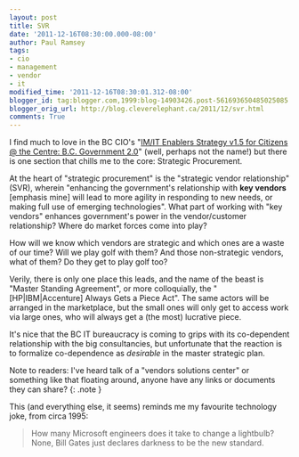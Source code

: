 ```yaml
---
layout: post
title: SVR
date: '2011-12-16T08:30:00.000-08:00'
author: Paul Ramsey
tags:
- cio
- management
- vendor
- it
modified_time: '2011-12-16T08:30:01.312-08:00'
blogger_id: tag:blogger.com,1999:blog-14903426.post-561693650485025085
blogger_orig_url: http://blog.cleverelephant.ca/2011/12/svr.html
comments: True
---
```


I find much to love in the BC CIO's "[IM/IT Enablers Strategy v1.5 for Citizens @ the Centre: B.C. Government 2.0](http://www.cio.gov.bc.ca/local/cio/about/documents/it_strategy.pdf)" (well, perhaps not the name!) but there is one section that chills me to the core: Strategic Procurement.

At the heart of "strategic procurement" is the "strategic vendor relationship" (SVR), wherein "enhancing the government's relationship with **key vendors** [emphasis mine] will lead to more agility in responding to new needs, or making full use of emerging technologies". What part of working with "key vendors" enhances government's power in the vendor/customer relationship? Where do market forces come into play? 

How will we know which vendors are strategic and which ones are a waste of our time? Will we play golf with them? And those non-strategic vendors, what of them? Do they get to play golf too?

Verily, there is only one place this leads, and the name of the beast is "Master Standing Agreement", or more colloquially, the "[HP\|IBM\|Accenture] Always Gets a Piece Act". The same actors will be arranged in the marketplace, but the small ones will only get to access work via large ones, who will always get a (the most) lucrative piece.

It's nice that the BC IT bureaucracy is coming to grips with its co-dependent relationship with the big consultancies, but unfortunate that the reaction is to formalize co-dependence as *desirable* in the master strategic plan.

Note to readers: I've heard talk of a "vendors solutions center" or something like that floating around, anyone have any links or documents they can share?
{: .note }

This (and everything else, it seems) reminds me my favourite technology joke, from circa 1995: 

> How many Microsoft engineers does it take to change a lightbulb? <br />
> None, Bill Gates just declares darkness to be the new standard.

